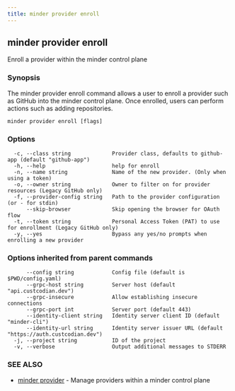 ```yaml
---
title: minder provider enroll
---
```

## minder provider enroll

Enroll a provider within the minder control plane

### Synopsis

The minder provider enroll command allows a user to enroll a provider
such as GitHub into the minder control plane. Once enrolled, users can perform
actions such as adding repositories.

```
minder provider enroll [flags]
```

### Options

```
  -c, --class string             Provider class, defaults to github-app (default "github-app")
  -h, --help                     help for enroll
  -n, --name string              Name of the new provider. (Only when using a token)
  -o, --owner string             Owner to filter on for provider resources (Legacy GitHub only)
  -f, --provider-config string   Path to the provider configuration (or - for stdin)
      --skip-browser             Skip opening the browser for OAuth flow
  -t, --token string             Personal Access Token (PAT) to use for enrollment (Legacy GitHub only)
  -y, --yes                      Bypass any yes/no prompts when enrolling a new provider
```

### Options inherited from parent commands

```
      --config string            Config file (default is $PWD/config.yaml)
      --grpc-host string         Server host (default "api.custcodian.dev")
      --grpc-insecure            Allow establishing insecure connections
      --grpc-port int            Server port (default 443)
      --identity-client string   Identity server client ID (default "minder-cli")
      --identity-url string      Identity server issuer URL (default "https://auth.custcodian.dev")
  -j, --project string           ID of the project
  -v, --verbose                  Output additional messages to STDERR
```

### SEE ALSO

* [minder provider](minder_provider.md)	 - Manage providers within a minder control plane

